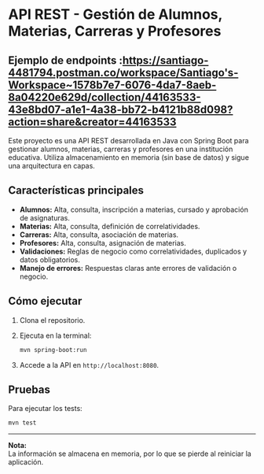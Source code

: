 # API REST - Gestión de Alumnos, Materias, Carreras y Profesores 

## Ejemplo de endpoints :https://santiago-4481794.postman.co/workspace/Santiago's-Workspace~1578b7e7-6076-4da7-8aeb-8a04220e629d/collection/44163533-43e8bd07-a1e1-4a38-bb72-b4121b88d098?action=share&creator=44163533

Este proyecto es una API REST desarrollada en Java con Spring Boot para gestionar alumnos, materias, carreras y profesores en una institución educativa. Utiliza almacenamiento en memoria (sin base de datos) y sigue una arquitectura en capas.

## Características principales

- **Alumnos:** Alta, consulta, inscripción a materias, cursado y aprobación de asignaturas.
- **Materias:** Alta, consulta, definición de correlatividades.
- **Carreras:** Alta, consulta, asociación de materias.
- **Profesores:** Alta, consulta, asignación de materias.
- **Validaciones:** Reglas de negocio como correlatividades, duplicados y datos obligatorios.
- **Manejo de errores:** Respuestas claras ante errores de validación o negocio.

## Cómo ejecutar

1. Clona el repositorio.
2. Ejecuta en la terminal:

   ```sh
   mvn spring-boot:run
   ```

3. Accede a la API en `http://localhost:8080`.

## Pruebas

Para ejecutar los tests:

```sh
mvn test
```

---

**Nota:**  
La información se almacena en memoria, por lo que se pierde al reiniciar la aplicación.
